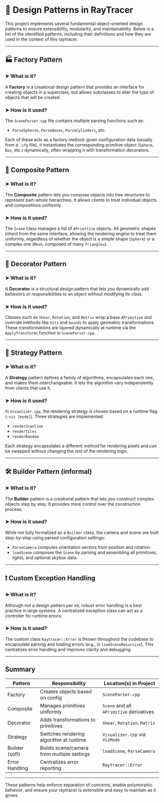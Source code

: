 # 🧠 Design Patterns in RayTracer

This project implements several fundamental object-oriented design patterns to ensure extensibility, modularity, and maintainability. Below is a list of the identified patterns, including their definitions and how they are used in the context of this raytracer.

---

## 🏭 Factory Pattern

### ➤ What is it?
A **Factory** is a creational design pattern that provides an interface for creating objects in a superclass, but allows subclasses to alter the type of objects that will be created.

### ➤ How is it used?
The `SceneParser.cpp` file contains multiple parsing functions such as:
- `ParseSpheres`, `ParseBoxes`, `ParseCylinders`, etc.

Each of these acts as a factory method: given configuration data (usually from a `.cfg` file), it instantiates the corresponding primitive object (`Sphere`, `Box`, etc.) dynamically, often wrapping it with transformation decorators.

---

## 🧱 Composite Pattern

### ➤ What is it?
The **Composite** pattern lets you compose objects into tree structures to represent part-whole hierarchies. It allows clients to treat individual objects and compositions uniformly.

### ➤ How is it used?
The `Scene` class manages a list of `APrimitive` objects. All geometric shapes inherit from the same interface, allowing the rendering engine to treat them uniformly, regardless of whether the object is a simple shape (`Sphere`) or a complex one (`Mesh`, composed of many `Triangles`).

---

## 🧩 Decorator Pattern

### ➤ What is it?
A **Decorator** is a structural design pattern that lets you dynamically add behaviors or responsibilities to an object without modifying its class.

### ➤ How is it used?
Classes such as `Shear`, `Rotation`, and `Matrix` wrap a base `APrimitive` and override methods like `hits` and `bounds` to apply geometric transformations. These transformations are layered dynamically at runtime via the `ApplyTransforms` function in `SceneParser.cpp`.

---

## 🔁 Strategy Pattern

### ➤ What is it?
A **Strategy** pattern defines a family of algorithms, encapsulates each one, and makes them interchangeable. It lets the algorithm vary independently from clients that use it.

### ➤ How is it used?
In `Visualizer.cpp`, the rendering strategy is chosen based on a runtime flag (`-viz [mode]`). Three strategies are implemented:
- `renderScanline`
- `renderTiles`
- `renderRandom`

Each strategy encapsulates a different method for rendering pixels and can be swapped without changing the rest of the rendering logic.

---

## 🛠️ Builder Pattern (informal)

### ➤ What is it?
The **Builder** pattern is a creational pattern that lets you construct complex objects step by step. It provides more control over the construction process.

### ➤ How is it used?
While not fully formalized as a `Builder` class, the camera and scene are built step-by-step using parsed configuration settings:
- `ParseCamera` computes orientation vectors from position and rotation.
- `loadScene` composes the `Scene` by parsing and assembling all primitives, lights, and optional skybox data.

---

## ❗ Custom Exception Handling

### ➤ What is it?
Although not a design pattern per se, robust error handling is a best practice in large systems. A centralized exception class can act as a controller for runtime errors.

### ➤ How is it used?
The custom class `Raytracer::Error` is thrown throughout the codebase to encapsulate parsing and loading errors (e.g., in `loadSceneRecursive`). This centralizes error handling and improves clarity and debugging.

---

## Summary

| Pattern         | Responsibility                                | Location(s) in Project                        |
|----------------|------------------------------------------------|-----------------------------------------------|
| Factory         | Creates objects based on config               | `SceneParser.cpp`                             |
| Composite       | Manages primitives uniformly                  | `Scene` and all `APrimitive` derivatives      |
| Decorator       | Adds transformations to primitives            | `Shear`, `Rotation`, `Matrix`                 |
| Strategy        | Switches rendering algorithm at runtime       | `Visualizer.cpp` via `VizMode`                |
| Builder (soft)  | Builds scene/camera from multiple settings    | `loadScene`, `ParseCamera`                    |
| Error Handling  | Centralizes error reporting                   | `Raytracer::Error`                            |

---

These patterns help enforce separation of concerns, enable polymorphic behavior, and ensure your raytracer is extensible and easy to maintain as it grows.